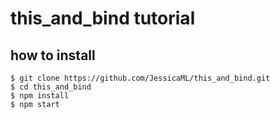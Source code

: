 # this_and_bind tutorial

## how to install

```
$ git clone https://github.com/JessicaML/this_and_bind.git
$ cd this_and_bind
$ npm install
$ npm start
```

